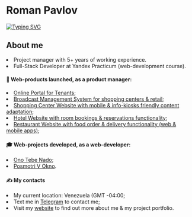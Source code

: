 <h1>Roman Pavlov</h1>
<a href="https://git.io/typing-svg"><img src="https://readme-typing-svg.demolab.com?font=Fira+Code&pause=1000&color=12A4D9&random=false&width=435&lines=Full-Stack+Developer+Student" alt="Typing SVG" /></a>

 <h2>About me</h2>
<li>Project manager with 5+ years of working experience.</li>
<li>Full-Stack Developer at Yandex Practicum (web-development course).</li>

<h4>🦸 Web-products launched, as a product manager:</h4>
<li><a href="https://portalaura.com" target="_blank">Online Portal for Tenants</a>;</li>
<li><a href="https://proj-m-service.s-vl.ru" target="_blank">Broadcast Management System for shopping centers & retail</a>;</li>
<li><a href="https://auramall.ru" target="_blank">Shopping Center Website with mobile & info-kiosks friendly content adaptation</a>;</li>
<li><a href="https://www.komela35.ru" target="_blank">Hotel Website with room bookings & reservations functionality</a>;</li>
<li><a href="https://nalavashe-vl.ru/">Restaurant Website with food order & delivery functionality (web & mobile apps)</a>;</li>
     
<h4>🎓 Web-projects developed, as a web-developer:</h4>
<li><a href="https://github.com/rompavlov/ono-tebe-nado">Ono Tebe Nado</a>;</li> 
<li><a href="https://github.com/rompavlov/posmotri_v_okno">Posmotri V Okno</a>.</li> 

<h4>✍️ My contacts</h4>
<li>My current location: Venezuela (GMT -04:00;</li>
<li>Text me in <a href="https://t.me/mrromanpavlov">Telegram</a> to contact me;</li>
<li>Visit my <a href="https://roman-pavlov.com">website</a> to find out more about me & my project portfolio.</li>

<!---
rompavlov/rompavlov is a ✨ special ✨ repository because its `README.md` (this file) appears on your GitHub profile.
You can click the Preview link to take a look at your changes.
--->
